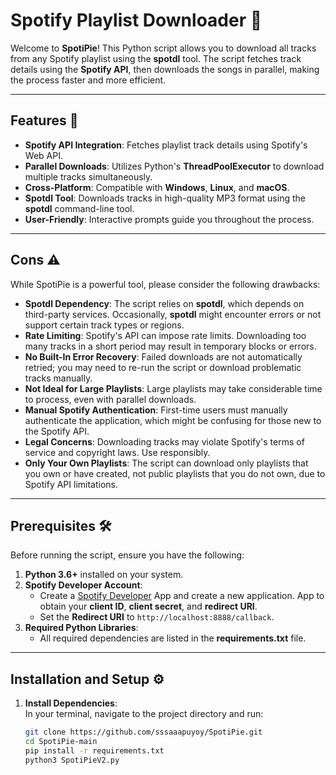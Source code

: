 # Spotify Playlist Downloader 🎵

Welcome to **SpotiPie**! This Python script allows you to download all tracks from any Spotify playlist using the **spotdl** tool. The script fetches track details using the **Spotify API**, then downloads the songs in parallel, making the process faster and more efficient.

---

## Features 🚀

- **Spotify API Integration**: Fetches playlist track details using Spotify's Web API.
- **Parallel Downloads**: Utilizes Python's **ThreadPoolExecutor** to download multiple tracks simultaneously.
- **Cross-Platform**: Compatible with **Windows**, **Linux**, and **macOS**.
- **Spotdl Tool**: Downloads tracks in high-quality MP3 format using the **spotdl** command-line tool.
- **User-Friendly**: Interactive prompts guide you throughout the process.

---

## Cons ⚠️

While SpotiPie is a powerful tool, please consider the following drawbacks:

- **Spotdl Dependency**: The script relies on **spotdl**, which depends on third-party services. Occasionally, **spotdl** might encounter errors or not support certain track types or regions.
- **Rate Limiting**: Spotify's API can impose rate limits. Downloading too many tracks in a short period may result in temporary blocks or errors.
- **No Built-In Error Recovery**: Failed downloads are not automatically retried; you may need to re-run the script or download problematic tracks manually.
- **Not Ideal for Large Playlists**: Large playlists may take considerable time to process, even with parallel downloads.
- **Manual Spotify Authentication**: First-time users must manually authenticate the application, which might be confusing for those new to the Spotify API.
- **Legal Concerns**: Downloading tracks may violate Spotify's terms of service and copyright laws. Use responsibly.
- **Only Your Own Playlists**: The script can download only playlists that you own or have created, not public playlists that you do not own, due to Spotify API limitations.

---

## Prerequisites 🛠️

Before running the script, ensure you have the following:

1. **Python 3.6+** installed on your system.
2. **Spotify Developer Account**:
   - Create a [Spotify Developer](https://developer.spotify.com/dashboard/applications) App and create a new application. App to obtain your **client ID**, **client secret**, and **redirect URI**.
   - Set the **Redirect URI** to `http://localhost:8888/callback`.
3. **Required Python Libraries**:
   - All required dependencies are listed in the **requirements.txt** file.

---

## Installation and Setup ⚙️

1. **Install Dependencies**:  
   In your terminal, navigate to the project directory and run:
   ```bash
   git clone https://github.com/sssaaapuyoy/SpotiPie.git
   cd SpotiPie-main
   pip install -r requirements.txt
   python3 SpotiPieV2.py
